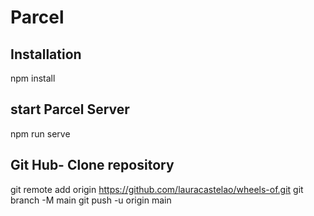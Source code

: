 # Parcel


## Installation

npm install


## start Parcel Server

npm run serve

## Git Hub- Clone repository 

git remote add origin https://github.com/lauracastelao/wheels-of.git
git branch -M main
git push -u origin main

